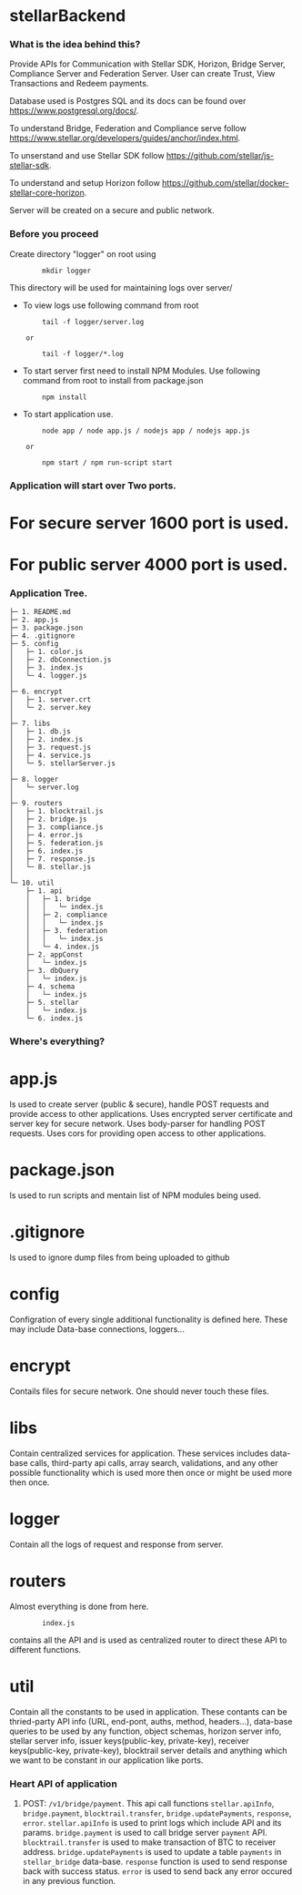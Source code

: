 # stellarBackend

### What is the idea behind this?
Provide APIs for Communication with Stellar SDK, Horizon, Bridge Server, Compliance Server and Federation Server.
User can create Trust, View Transactions and Redeem payments.

Database used is Postgres SQL and its docs can be found over
https://www.postgresql.org/docs/.

To understand Bridge, Federation and Compliance serve follow
https://www.stellar.org/developers/guides/anchor/index.html.

To unserstand and use Stellar SDK follow 
https://github.com/stellar/js-stellar-sdk.

To understand and setup Horizon follow
https://github.com/stellar/docker-stellar-core-horizon.

Server will be created on a secure and public network.

### Before you proceed
Create directory "logger" on root using
```
        mkdir logger
```
This directory will be used for maintaining logs over server/
* To view logs use following command from root
```
        tail -f logger/server.log
```
        or
```
        tail -f logger/*.log
```

* To start server first need to install NPM Modules.
Use following command from root to install from package.json
```
        npm install
```

* To start application use.
```
        node app / node app.js / nodejs app / nodejs app.js
```
        or
```
        npm start / npm run-script start
```

### Application will start over Two ports.
# For secure server 1600 port is used.
# For public server 4000 port is used.



### Application Tree.
```
├─ 1. README.md
├─ 2. app.js
├─ 3. package.json
├─ 4. .gitignore
├─ 5. config
│   ├─ 1. color.js
│   ├─ 2. dbConnection.js
│   ├─ 3. index.js
│   └─ 4. logger.js
│
├─ 6. encrypt
│   ├─ 1. server.crt
│   └─ 2. server.key
│
├─ 7. libs
│   ├─ 1. db.js
│   ├─ 2. index.js
│   ├─ 3. request.js
│   ├─ 4. service.js
│   └─ 5. stellarServer.js
│
├─ 8. logger
│   └─ server.log
│
├─ 9. routers
│   ├─ 1. blocktrail.js
│   ├─ 2. bridge.js
│   ├─ 3. compliance.js
│   ├─ 4. error.js
│   ├─ 5. federation.js
│   ├─ 6. index.js
│   ├─ 7. response.js
│   └─ 8. stellar.js
│
└─ 10. util
    ├─ 1. api
    │   ├─ 1. bridge
    │   │   └─ index.js 
    │   ├─ 2. compliance
    │   │   └─ index.js
    │   ├─ 3. federation
    │   │   └─ index.js
    │   └─ 4. index.js
    ├─ 2. appConst
    │   └─ index.js
    ├─ 3. dbQuery
    │   └─ index.js
    ├─ 4. schema
    │   └─ index.js
    ├─ 5. stellar
    │   └─ index.js
    └─ 6. index.js

```

### Where's everything?
# app.js
Is used to create server (public & secure), handle POST requests and provide access to other applications.
Uses encrypted server certificate and server key for secure network.
Uses body-parser for handling POST requests.
Uses cors for providing open access to other applications.

# package.json
Is used to run scripts and mentain list of NPM modules being used.

# .gitignore
Is used to ignore dump files from being uploaded to github

# config
Configration of every single additional functionality is defined here.
These may include Data-base connections, loggers...

# encrypt
Contails files for secure network. One should never touch these files.

# libs
Contain centralized services for application.
These services includes data-base calls, third-party api calls, array search, validations, and any other possible functionality which is used more then once or might be used more then once.

# logger
Contain all the logs of request and response from server.

# routers
Almost everything is done from here.
```
        index.js
```
contains all the API and is used as centralized router to direct these API to different functions.

# util
Contain all the constants to be used in application. These contants can be thried-party API info (URL, end-pont, auths, method, headers...), data-base queries to be used by any function, object schemas, horizon server info, stellar server info, issuer keys(public-key, private-key), receiver keys(public-key, private-key), blocktrail server details and anything which we want to be constant in our application like ports.


### Heart API of application
1. POST: `/v1/bridge/payment`. This api call functions `stellar.apiInfo`, `bridge.payment`, `blocktrail.transfer`, `bridge.updatePayments`, `response`, `error`. `stellar.apiInfo` is used to print logs which include API and its params. `bridge.payment` is used to call bridge server `payment` API. `blocktrail.transfer` is used to make transaction of BTC to receiver address. `bridge.updatePayments` is used to update a table `payments` in `stellar_bridge` data-base. `response` function is used to send response back with success status. `error` is used to send back any error occured in any previous function.

